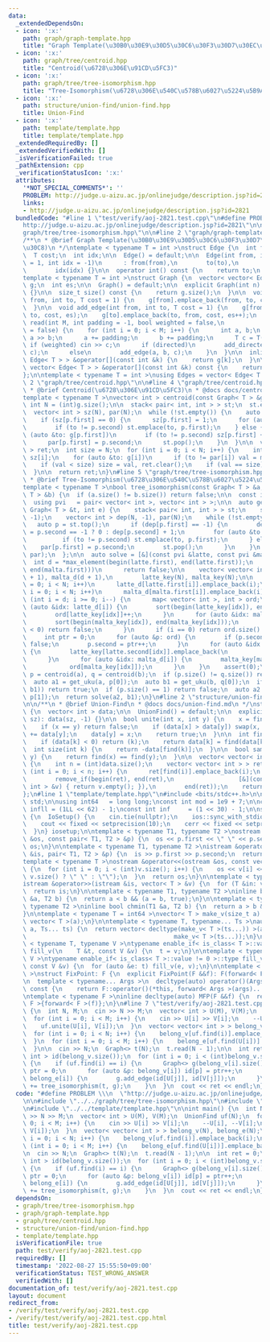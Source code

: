 ```yaml
---
data:
  _extendedDependsOn:
  - icon: ':x:'
    path: graph/graph-template.hpp
    title: "Graph Template(\u30B0\u30E9\u30D5\u30C6\u30F3\u30D7\u30EC\u30FC\u30C8)"
  - icon: ':x:'
    path: graph/tree/centroid.hpp
    title: "Centroid(\u6728\u306E\u91CD\u5FC3)"
  - icon: ':x:'
    path: graph/tree/tree-isomorphism.hpp
    title: "Tree-Isomorphism(\u6728\u306E\u540C\u578B\u6027\u5224\u5B9A)"
  - icon: ':x:'
    path: structure/union-find/union-find.hpp
    title: Union-Find
  - icon: ':x:'
    path: template/template.hpp
    title: template/template.hpp
  _extendedRequiredBy: []
  _extendedVerifiedWith: []
  _isVerificationFailed: true
  _pathExtension: cpp
  _verificationStatusIcon: ':x:'
  attributes:
    '*NOT_SPECIAL_COMMENTS*': ''
    PROBLEM: http://judge.u-aizu.ac.jp/onlinejudge/description.jsp?id=2821
    links:
    - http://judge.u-aizu.ac.jp/onlinejudge/description.jsp?id=2821
  bundledCode: "#line 1 \"test/verify/aoj-2821.test.cpp\"\n#define PROBLEM \\\n  \"\
    http://judge.u-aizu.ac.jp/onlinejudge/description.jsp?id=2821\"\n\n#line 2 \"\
    graph/tree/tree-isomorphism.hpp\"\n\n#line 2 \"graph/graph-template.hpp\"\n\n\
    /**\n * @brief Graph Template(\u30B0\u30E9\u30D5\u30C6\u30F3\u30D7\u30EC\u30FC\
    \u30C8)\n */\ntemplate < typename T = int >\nstruct Edge {\n  int from, to;\n\
    \  T cost;\n  int idx;\n\n  Edge() = default;\n\n  Edge(int from, int to, T cost\
    \ = 1, int idx = -1)\n      : from(from),\n        to(to),\n        cost(cost),\n\
    \        idx(idx) {}\n\n  operator int() const {\n    return to;\n  }\n};\n\n\
    template < typename T = int >\nstruct Graph {\n  vector< vector< Edge< T > > >\
    \ g;\n  int es;\n\n  Graph() = default;\n\n  explicit Graph(int n): g(n), es(0)\
    \ {}\n\n  size_t size() const {\n    return g.size();\n  }\n\n  void add_directed_edge(int\
    \ from, int to, T cost = 1) {\n    g[from].emplace_back(from, to, cost, es++);\n\
    \  }\n\n  void add_edge(int from, int to, T cost = 1) {\n    g[from].emplace_back(from,\
    \ to, cost, es);\n    g[to].emplace_back(to, from, cost, es++);\n  }\n\n  void\
    \ read(int M, int padding = -1, bool weighted = false,\n            bool directed\
    \ = false) {\n    for (int i = 0; i < M; i++) {\n      int a, b;\n      cin >>\
    \ a >> b;\n      a += padding;\n      b += padding;\n      T c = T(1);\n     \
    \ if (weighted) cin >> c;\n      if (directed)\n        add_directed_edge(a, b,\
    \ c);\n      else\n        add_edge(a, b, c);\n    }\n  }\n\n  inline vector<\
    \ Edge< T > > &operator[](const int &k) {\n    return g[k];\n  }\n\n  inline const\
    \ vector< Edge< T > > &operator[](const int &k) const {\n    return g[k];\n  }\n\
    };\n\ntemplate < typename T = int >\nusing Edges = vector< Edge< T > >;\n#line\
    \ 2 \"graph/tree/centroid.hpp\"\n\n#line 4 \"graph/tree/centroid.hpp\"\n\n/**\n\
    \ * @brief Centroid(\u6728\u306E\u91CD\u5FC3)\n * @docs docs/centroid.md\n */\n\
    template < typename T >\nvector< int > centroid(const Graph< T > &g) {\n  const\
    \ int N = (int)g.size();\n\n  stack< pair< int, int > > st;\n  st.emplace(0, -1);\n\
    \  vector< int > sz(N), par(N);\n  while (!st.empty()) {\n    auto p = st.top();\n\
    \    if (sz[p.first] == 0) {\n      sz[p.first] = 1;\n      for (auto &to: g[p.first])\n\
    \        if (to != p.second) st.emplace(to, p.first);\n    } else {\n      for\
    \ (auto &to: g[p.first])\n        if (to != p.second) sz[p.first] += sz[to];\n\
    \      par[p.first] = p.second;\n      st.pop();\n    }\n  }\n\n  vector< int\
    \ > ret;\n  int size = N;\n  for (int i = 0; i < N; i++) {\n    int val = N -\
    \ sz[i];\n    for (auto &to: g[i])\n      if (to != par[i]) val = max(val, sz[to]);\n\
    \    if (val < size) size = val, ret.clear();\n    if (val == size) ret.emplace_back(i);\n\
    \  }\n\n  return ret;\n}\n#line 5 \"graph/tree/tree-isomorphism.hpp\"\n\n/**\n\
    \ * @brief Tree-Isomorphism(\u6728\u306E\u540C\u578B\u6027\u5224\u5B9A)\n */\n\
    template < typename T >\nbool tree_isomorphism(const Graph< T > &a, const Graph<\
    \ T > &b) {\n  if (a.size() != b.size()) return false;\n\n  const int N = (int)a.size();\n\
    \  using pvi   = pair< vector< int >, vector< int > >;\n\n  auto get_uku = [&](const\
    \ Graph< T > &t, int e) {\n    stack< pair< int, int > > st;\n    st.emplace(e,\
    \ -1);\n    vector< int > dep(N, -1), par(N);\n    while (!st.empty()) {\n   \
    \   auto p = st.top();\n      if (dep[p.first] == -1) {\n        dep[p.first]\
    \ = p.second == -1 ? 0 : dep[p.second] + 1;\n        for (auto &to: t[p.first])\n\
    \          if (to != p.second) st.emplace(to, p.first);\n      } else {\n    \
    \    par[p.first] = p.second;\n        st.pop();\n      }\n    }\n    return make_pair(dep,\
    \ par);\n  };\n\n  auto solve = [&](const pvi &latte, const pvi &malta) {\n  \
    \  int d = *max_element(begin(latte.first), end(latte.first));\n    if (d != *max_element(begin(malta.first),\
    \ end(malta.first)))\n      return false;\n\n    vector< vector< int > > latte_d(d\
    \ + 1), malta_d(d + 1),\n        latte_key(N), malta_key(N);\n\n    for (int i\
    \ = 0; i < N; i++)\n      latte_d[latte.first[i]].emplace_back(i);\n    for (int\
    \ i = 0; i < N; i++)\n      malta_d[malta.first[i]].emplace_back(i);\n\n    for\
    \ (int i = d; i >= 0; i--) {\n      map< vector< int >, int > ord;\n      for\
    \ (auto &idx: latte_d[i]) {\n        sort(begin(latte_key[idx]), end(latte_key[idx]));\n\
    \        ord[latte_key[idx]]++;\n      }\n      for (auto &idx: malta_d[i]) {\n\
    \        sort(begin(malta_key[idx]), end(malta_key[idx]));\n        if (--ord[malta_key[idx]]\
    \ < 0) return false;\n      }\n      if (i == 0) return ord.size() == 1;\n\n \
    \     int ptr = 0;\n      for (auto &p: ord) {\n        if (p.second != 0) return\
    \ false;\n        p.second = ptr++;\n      }\n      for (auto &idx: latte_d[i])\
    \ {\n        latte_key[latte.second[idx]].emplace_back(\n            ord[latte_key[idx]]);\n\
    \      }\n      for (auto &idx: malta_d[i]) {\n        malta_key[malta.second[idx]].emplace_back(\n\
    \            ord[malta_key[idx]]);\n      }\n    }\n    assert(0);\n  };\n  auto\
    \ p = centroid(a), q = centroid(b);\n  if (p.size() != q.size()) return false;\n\
    \  auto a1 = get_uku(a, p[0]);\n  auto b1 = get_uku(b, q[0]);\n  if (solve(a1,\
    \ b1)) return true;\n  if (p.size() == 1) return false;\n  auto a2 = get_uku(a,\
    \ p[1]);\n  return solve(a2, b1);\n}\n#line 2 \"structure/union-find/union-find.hpp\"\
    \n\n/**\n * @brief Union-Find\n * @docs docs/union-find.md\n */\nstruct UnionFind\
    \ {\n  vector< int > data;\n\n  UnionFind() = default;\n\n  explicit UnionFind(size_t\
    \ sz): data(sz, -1) {}\n\n  bool unite(int x, int y) {\n    x = find(x), y = find(y);\n\
    \    if (x == y) return false;\n    if (data[x] > data[y]) swap(x, y);\n    data[x]\
    \ += data[y];\n    data[y] = x;\n    return true;\n  }\n\n  int find(int k) {\n\
    \    if (data[k] < 0) return (k);\n    return data[k] = find(data[k]);\n  }\n\n\
    \  int size(int k) {\n    return -data[find(k)];\n  }\n\n  bool same(int x, int\
    \ y) {\n    return find(x) == find(y);\n  }\n\n  vector< vector< int > > groups()\
    \ {\n    int n = (int)data.size();\n    vector< vector< int > > ret(n);\n    for\
    \ (int i = 0; i < n; i++) {\n      ret[find(i)].emplace_back(i);\n    }\n    ret.erase(\n\
    \        remove_if(begin(ret), end(ret),\n                  [&](const vector<\
    \ int > &v) { return v.empty(); }),\n        end(ret));\n    return ret;\n  }\n\
    };\n#line 1 \"template/template.hpp\"\n#include <bits/stdc++.h>\n\nusing namespace\
    \ std;\n\nusing int64   = long long;\nconst int mod = 1e9 + 7;\n\nconst int64\
    \ infll = (1LL << 62) - 1;\nconst int inf     = (1 << 30) - 1;\n\nstruct IoSetup\
    \ {\n  IoSetup() {\n    cin.tie(nullptr);\n    ios::sync_with_stdio(false);\n\
    \    cout << fixed << setprecision(10);\n    cerr << fixed << setprecision(10);\n\
    \  }\n} iosetup;\n\ntemplate < typename T1, typename T2 >\nostream &operator<<(ostream\
    \ &os, const pair< T1, T2 > &p) {\n  os << p.first << \" \" << p.second;\n  return\
    \ os;\n}\n\ntemplate < typename T1, typename T2 >\nistream &operator>>(istream\
    \ &is, pair< T1, T2 > &p) {\n  is >> p.first >> p.second;\n  return is;\n}\n\n\
    template < typename T >\nostream &operator<<(ostream &os, const vector< T > &v)\
    \ {\n  for (int i = 0; i < (int)v.size(); i++) {\n    os << v[i] << (i + 1 !=\
    \ v.size() ? \" \" : \"\");\n  }\n  return os;\n}\n\ntemplate < typename T >\n\
    istream &operator>>(istream &is, vector< T > &v) {\n  for (T &in: v) is >> in;\n\
    \  return is;\n}\n\ntemplate < typename T1, typename T2 >\ninline bool chmax(T1\
    \ &a, T2 b) {\n  return a < b && (a = b, true);\n}\n\ntemplate < typename T1,\
    \ typename T2 >\ninline bool chmin(T1 &a, T2 b) {\n  return a > b && (a = b, true);\n\
    }\n\ntemplate < typename T = int64 >\nvector< T > make_v(size_t a) {\n  return\
    \ vector< T >(a);\n}\n\ntemplate < typename T, typename... Ts >\nauto make_v(size_t\
    \ a, Ts... ts) {\n  return vector< decltype(make_v< T >(ts...)) >(a,\n       \
    \                                         make_v< T >(ts...));\n}\n\ntemplate\
    \ < typename T, typename V >\ntypename enable_if< is_class< T >::value == 0 >::type\
    \ fill_v(\n    T &t, const V &v) {\n  t = v;\n}\n\ntemplate < typename T, typename\
    \ V >\ntypename enable_if< is_class< T >::value != 0 >::type fill_v(\n    T &t,\
    \ const V &v) {\n  for (auto &e: t) fill_v(e, v);\n}\n\ntemplate < typename F\
    \ >\nstruct FixPoint: F {\n  explicit FixPoint(F &&f): F(forward< F >(f)) {}\n\
    \n  template < typename... Args >\n  decltype(auto) operator()(Args &&...args)\
    \ const {\n    return F::operator()(*this, forward< Args >(args)...);\n  }\n};\n\
    \ntemplate < typename F >\ninline decltype(auto) MFP(F &&f) {\n  return FixPoint<\
    \ F >{forward< F >(f)};\n}\n#line 7 \"test/verify/aoj-2821.test.cpp\"\n\nint main()\
    \ {\n  int N, M;\n  cin >> N >> M;\n  vector< int > U(M), V(M);\n  UnionFind uf(N);\n\
    \  for (int i = 0; i < M; i++) {\n    cin >> U[i] >> V[i];\n    --U[i], --V[i];\n\
    \    uf.unite(U[i], V[i]);\n  }\n  vector< vector< int > > belong_v(N), belong_e(N);\n\
    \  for (int i = 0; i < N; i++) {\n    belong_v[uf.find(i)].emplace_back(i);\n\
    \  }\n  for (int i = 0; i < M; i++) {\n    belong_e[uf.find(U[i])].emplace_back(i);\n\
    \  }\n\n  cin >> N;\n  Graph<> t(N);\n  t.read(N - 1);\n\n  int ret = 0;\n  vector<\
    \ int > id(belong_v.size());\n  for (int i = 0; i < (int)belong_v.size(); i++)\
    \ {\n    if (uf.find(i) == i) {\n      Graph<> g(belong_v[i].size());\n      int\
    \ ptr = 0;\n      for (auto &p: belong_v[i]) id[p] = ptr++;\n      for (auto &j:\
    \ belong_e[i]) {\n        g.add_edge(id[U[j]], id[V[j]]);\n      }\n      ret\
    \ += tree_isomorphism(t, g);\n    }\n  }\n  cout << ret << endl;\n}\n"
  code: "#define PROBLEM \\\n  \"http://judge.u-aizu.ac.jp/onlinejudge/description.jsp?id=2821\"\
    \n\n#include \"../../graph/tree/tree-isomorphism.hpp\"\n#include \"../../structure/union-find/union-find.hpp\"\
    \n#include \"../../template/template.hpp\"\n\nint main() {\n  int N, M;\n  cin\
    \ >> N >> M;\n  vector< int > U(M), V(M);\n  UnionFind uf(N);\n  for (int i =\
    \ 0; i < M; i++) {\n    cin >> U[i] >> V[i];\n    --U[i], --V[i];\n    uf.unite(U[i],\
    \ V[i]);\n  }\n  vector< vector< int > > belong_v(N), belong_e(N);\n  for (int\
    \ i = 0; i < N; i++) {\n    belong_v[uf.find(i)].emplace_back(i);\n  }\n  for\
    \ (int i = 0; i < M; i++) {\n    belong_e[uf.find(U[i])].emplace_back(i);\n  }\n\
    \n  cin >> N;\n  Graph<> t(N);\n  t.read(N - 1);\n\n  int ret = 0;\n  vector<\
    \ int > id(belong_v.size());\n  for (int i = 0; i < (int)belong_v.size(); i++)\
    \ {\n    if (uf.find(i) == i) {\n      Graph<> g(belong_v[i].size());\n      int\
    \ ptr = 0;\n      for (auto &p: belong_v[i]) id[p] = ptr++;\n      for (auto &j:\
    \ belong_e[i]) {\n        g.add_edge(id[U[j]], id[V[j]]);\n      }\n      ret\
    \ += tree_isomorphism(t, g);\n    }\n  }\n  cout << ret << endl;\n}\n"
  dependsOn:
  - graph/tree/tree-isomorphism.hpp
  - graph/graph-template.hpp
  - graph/tree/centroid.hpp
  - structure/union-find/union-find.hpp
  - template/template.hpp
  isVerificationFile: true
  path: test/verify/aoj-2821.test.cpp
  requiredBy: []
  timestamp: '2022-08-27 15:55:50+09:00'
  verificationStatus: TEST_WRONG_ANSWER
  verifiedWith: []
documentation_of: test/verify/aoj-2821.test.cpp
layout: document
redirect_from:
- /verify/test/verify/aoj-2821.test.cpp
- /verify/test/verify/aoj-2821.test.cpp.html
title: test/verify/aoj-2821.test.cpp
---
```

